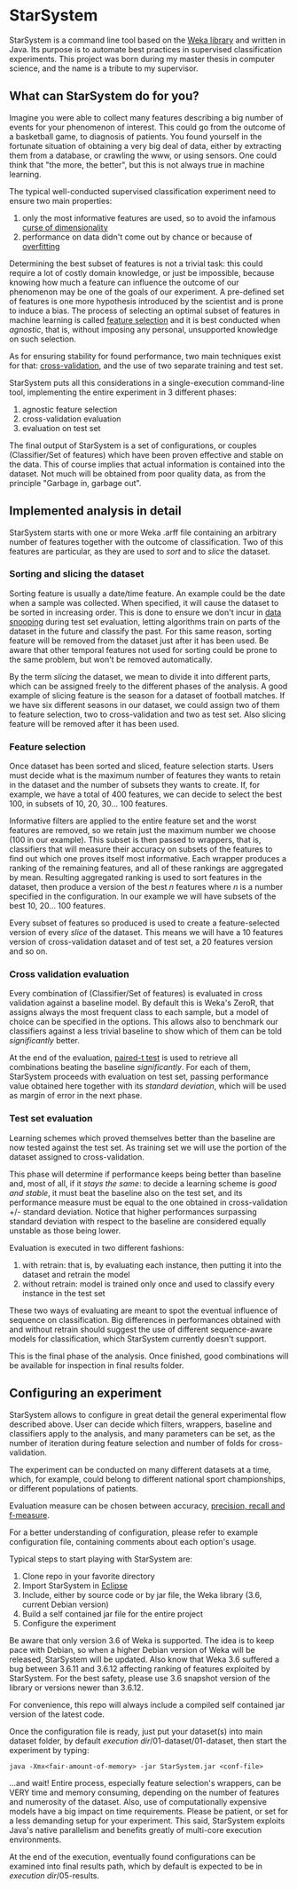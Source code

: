 # StarSystem

StarSystem is a command line tool based on the [Weka library](http://www.cs.waikato.ac.nz/~ml/weka/) and written in Java. 
Its purpose is to automate best practices in supervised classification experiments. This project was born during my master
thesis in computer science, and the name is a tribute to my supervisor.

## What can StarSystem do for you?

Imagine you were able to collect many features describing a big number of 
events for your phenomenon of interest. This could go from the outcome of a 
basketball game, to diagnosis of patients. You found yourself in the fortunate 
situation of obtaining a very big deal of data, either by extracting them from 
a database, or crawling the www, or using sensors. One could think that "the 
more, the better", but this is not always true in machine learning.

The typical well-conducted supervised classification experiment need to ensure 
two main properties:
1. only the most informative features are used, so to avoid the infamous [curse of dimensionality](https://en.wikipedia.org/wiki/Curse_of_dimensionality)
2. performance on data didn't come out by chance or because of [overfitting](https://en.wikipedia.org/wiki/Overfitting)

Determining the best subset of features is not a trivial task: this could 
require a lot of costly domain knowledge, or just be impossible, because 
knowing how much a feature can influence the outcome of our phenomenon may be 
one of the goals of our experiment. A pre-defined set of features is one more hypothesis introduced 
by the scientist and is prone to induce a bias. The process of selecting an optimal subset of features in 
machine learning is called [feature selection](https://en.wikipedia.org/wiki/Feature_selection) 
and it is best conducted when *agnostic*, that is, without imposing any personal, 
unsupported knowledge on such selection.

As for ensuring stability for found performance, two main techniques exist for 
that: 
[cross-validation](https://en.wikipedia.org/wiki/Cross-validation_(statistics)), 
and the use of two separate training and test set.

StarSystem puts all this considerations in a single-execution command-line 
tool, implementing the entire experiment in 3 different phases:
1. agnostic feature selection
2. cross-validation evaluation
3. evaluation on test set

The final output of StarSystem is a set of configurations, or couples (Classifier/Set of features) which have been 
proven effective and stable on the data. This of course implies that actual
information is contained into the dataset. Not much will be obtained from poor 
quality data, as from the principle "Garbage in, garbage out".

## Implemented analysis in detail

StarSystem starts with one or more Weka .arff file containing an arbitrary number of 
features together with the outcome of classification. Two of this features are 
particular, as they are used to *sort* and to *slice* the dataset.

### Sorting and slicing the dataset

Sorting feature is usually a date/time feature. An example could
be the date when a sample was collected. When specified, it will cause 
the dataset to be sorted in increasing order. This is done to ensure we don't 
incur in [data snooping](https://en.wikipedia.org/wiki/Data_dredging) during 
test set evaluation, letting algorithms train on parts of the dataset in the 
future and classify the past. For this same reason, sorting feature will be 
removed from the dataset just after it has been used. Be aware that other 
temporal features not used for sorting could be prone to the same problem, 
but won't be removed automatically.

By the term *slicing* the dataset, we mean to divide it into different parts, 
which can be assigned freely to the different phases of the analysis. 
A good example of slicing feature is the season for a dataset of football matches.
If we have six different seasons in our dataset, we could assign two of them 
to feature selection, two to cross-validation and two as test set. Also slicing 
feature will be removed after it has been used.

### Feature selection

Once dataset has been sorted and sliced, feature selection starts. Users must 
decide what is the maximum number of features they wants to retain in the dataset 
and the number of subsets they wants to create. If, for example, we have a total 
of
400 features, we can decide to select the best 100, in subsets of 10, 20, 30... 
100 features.

Informative filters are applied to the entire feature set and the worst features
are removed, so we retain just the maximum number we choose (100 in our example). 
This subset is then passed to wrappers, that is, classifiers that will measure their
accuracy on subsets of the features to find out which one proves itself most informative. 
Each wrapper produces a ranking of the remaining features, and all of these rankings 
are aggregated by mean. Resulting aggregated ranking is used to sort features in the 
dataset, then produce a version of the best *n* features where *n* is a number specified 
in the configuration. In our example we will have subsets of the best 10, 20... 100 features.

Every subset of features so produced is used to create a feature-selected version
of every *slice* of the dataset. This means we will have a 10 features version of 
cross-validation dataset and of test set, a 20 features version and so on.


### Cross validation evaluation

Every combination of (Classifier/Set of features) is evaluated in cross 
validation against a baseline model. By default this is Weka's ZeroR,
that assigns always the most frequent class to each sample, but a model
of choice can be specified in the options. This allows also to benchmark
our classifiers against a less trivial baseline to show which of them
can be told *significantly* better.

At the end of the evaluation, [paired-t test](https://en.wikipedia.org/wiki/Student's_t-test) is used to
retrieve all combinations beating the baseline *significantly*. For each of them, StarSystem
proceeds with evaluation on test set, passing performance value obtained here together with
its *standard deviation*, which will be used as margin of error in the next phase.

### Test set evaluation

Learning schemes which proved themselves better than the baseline are now 
tested against the test set. As training set we will use the portion of 
the dataset assigned to cross-validation.

This phase will determine if performance keeps being 
better than baseline and, most of all, if it *stays the same*: to decide a learning 
scheme is *good and stable*, it must beat the baseline also
on the test set, and its performance measure must be equal to the one obtained in
cross-validation +/- standard deviation. Notice that higher performances surpassing
standard deviation with respect to the baseline are considered equally unstable as 
those being lower.

Evaluation is executed in two different fashions:
1. with retrain: that is, by evaluating each instance, then putting it into the 
dataset and retrain the model
2. without retrain: model is trained only once and used to classify every 
instance in the test set

These two ways of evaluating are meant to spot the eventual influence of sequence on 
classification. Big differences in performances obtained with and without retrain 
should suggest the use of different sequence-aware models for classification, which
StarSystem currently doesn't support.

This is the final phase of the analysis. Once finished, good combinations will be 
available for inspection in final results folder.

## Configuring an experiment

StarSystem allows to configure in great detail the general experimental flow 
described above.
User can decide which filters, wrappers, baseline and classifiers apply to 
the analysis, and many parameters can be set, as the number of iteration 
during feature selection and number of folds for cross-validation.

The experiment can be conducted on many different datasets at a time, which, 
for example, could belong to different national sport championships, or 
different populations of patients.

Evaluation measure can be chosen between accuracy, [precision, recall and f-measure](https://en.wikipedia.org/wiki/Precision_and_recall).

For a better understanding of configuration, please refer to example 
configuration file, containing comments about each option's usage.

Typical steps to start playing with StarSystem are:
1. Clone repo in your favorite directory
2. Import StarSystem in [Eclipse](https://www.eclipse.org/)
3. Include, either by source code or by jar file, the Weka library (3.6, current Debian version)
4. Build a self contained jar file for the entire project
5. Configure the experiment

Be aware that only version 3.6 of Weka is supported. The idea is to keep pace with Debian, so when 
a higher Debian version of Weka will be released, StarSystem will be updated.
Also know that Weka 3.6 suffered a bug between 3.6.11 and 3.6.12 affecting ranking 
of features exploited by StarSystem. For the best safety, please use 3.6 snapshot version of the 
library or versions newer than 3.6.12.

For convenience, this repo will always include a compiled self contained jar version of the latest code.

Once the configuration file is ready, just put your dataset(s) into main dataset folder, by default 
*execution dir*/01-dataset/01-dataset, then start the experiment by typing:

```
java -Xmx<fair-amount-of-memory> -jar StarSystem.jar <conf-file>

```
...and wait! Entire process, especially feature selection's wrappers, can be VERY time and memory
consuming, depending on the number of features and numerosity of the dataset. Also, use of 
computationally expensive models have a big impact on time requirements. Please be patient, or 
set for a less demanding setup for your experiment. This said, StarSystem exploits Java's native 
parallelism and benefits greatly of multi-core execution environments.

At the end of the execution, eventually found configurations can be examined into final results path,
which by default is expected to be in *execution dir*/05-results.